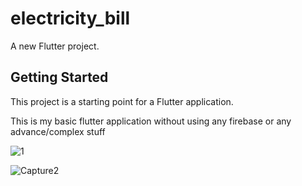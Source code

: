 # electricity_bill

A new Flutter project.

## Getting Started

This project is a starting point for a Flutter application.

This is my basic flutter application without using any firebase or any advance/complex stuff

![1](https://user-images.githubusercontent.com/42581617/117969506-1e748480-b345-11eb-977a-f561465c6b17.PNG)

![Capture2](https://user-images.githubusercontent.com/42581617/117969514-22080b80-b345-11eb-9c8b-08375306b25c.PNG)

